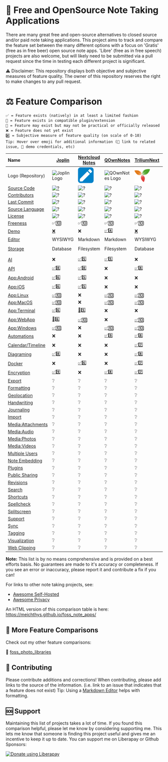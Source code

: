 # 📝 Free and OpenSource Note Taking Applications

There are many great free and open-source alternatives to closed source and/or paid note taking applications. This project aims to track and compare the feature set between the many different options with a focus on 'Gratis' (free as in free beer) open source note apps. 'Libre' (free as in free speech) projects are also welcome, but will likely need to be submitted via a pull request since the time in testing each different project is significant.

⚠️ Disclaimer: This repository displays both objective and subjective measures of feature quality. The owner of this repository reserves the right to make changes to any pull request.

# ⚖️ Feature Comparison

```text
✅ = Feature exists (natively) in at least a limited fashion
🔌 = Feature exists in compatible plugin/extension
🚧 = Feature may exist but may not be practical or officially released
❌ = Feature does not yet exist
#️⃣ = Subjective measure of feature quality (on scale of 0-10)
Tip: Hover over emoji for additional information (🔗 link to related issue, 🔑 demo credentials, etc)
```


| Name                                               | [Joplin](https://github.com/laurent22/joplin)                                                                                                                                                    | [Nextcloud Notes](https://github.com/nextcloud/notes)                                                                                                | [QOwnNotes](https://github.com/pbek/QOwnNotes)                                                                                         | [TriliumNext](https://github.com/TriliumNext/Notes)                                                                                                                               | [SilverBullet](https://github.com/silverbulletmd/silverbullet)                                                                                              |
| :------------------------------------------------- | ------------------------------------------------------------------------------------------------------------------------------------------------------------------------------------------------ | ---------------------------------------------------------------------------------------------------------------------------------------------------- | -------------------------------------------------------------------------------------------------------------------------------------- | --------------------------------------------------------------------------------------------------------------------------------------------------------------------------------- | ----------------------------------------------------------------------------------------------------------------------------------------------------------- |
| Logo (Repository)                                  | <img src="https://raw.githubusercontent.com/laurent22/joplin/refs/heads/dev/packages/app-mobile/android/app/src/main/res/mipmap-xxhdpi/ic_launcher.png" style="width: 50px"  alt="Joplin Logo"/> | <img src="https://raw.githubusercontent.com/nextcloud/notes/refs/heads/main/img/favicon-touch.png" style="width: 50px"  alt="Nextcloud Notes Logo"/> | <img src="https://raw.githubusercontent.com/pbek/QOwnNotes/refs/heads/main/icons/icon.png" style="width: 50px"  alt="QOwnNotes Logo"/> | <img src="https://raw.githubusercontent.com/TriliumNext/Notes/22db58d410009ef28acdf06deba909542ebde60f/images/icon-color.svg" style="width: 50px"  alt="TriliumNext Notes Logo"/> | <img src="https://raw.githubusercontent.com/silverbulletmd/silverbullet/refs/heads/main/web/images/logo.png" style="width: 50px"  alt="SilverBullet Logo"/> |
| [Source Code](features.md#source_code)             | [![?](https://img.shields.io/github/stars/laurent22/joplin?label=%20)](https://github.com/laurent22/joplin)                                                                                      | ![?](https://img.shields.io/github/stars/nextcloud/notes?label=%20)                                                                                  | ![?](https://img.shields.io/github/stars/pbek/qownnotes?label=%20)                                                                     | ![?](https://img.shields.io/github/stars/triliumnext/notes?label=%20)                                                                                                             | ![?](https://img.shields.io/github/stars/silverbulletmd/silverbullet?label=%20)                                                                             |
| [Contributors](features.md#contributors)           | ![?](https://img.shields.io/github/contributors/laurent22/joplin?label=%20)                                                                                                                      | ![?](https://img.shields.io/github/contributors/nextcloud/notes?label=%20)                                                                           | ![?](https://img.shields.io/github/contributors/pbek/qownnotes?label=%20)                                                              | ![?](https://img.shields.io/github/contributors/triliumnext/notes?label=%20)                                                                                                      | ![?](https://img.shields.io/github/contributors/silverbulletmd/silverbullet?label=%20)                                                                      |
| [Last Commit](features.md#last-commit)             | ![?](https://img.shields.io/github/last-commit/laurent22/joplin?label=%20)                                                                                                                       | ![?](https://img.shields.io/github/last-commit/nextcloud/notes?label=%20)                                                                            | ![?](https://img.shields.io/github/last-commit/pbek/qownnotes?label=%20)                                                               | ![?](https://img.shields.io/github/last-commit/triliumnext/notes?label=%20)                                                                                                       | ![?](https://img.shields.io/github/last-commit/silverbulletmd/silverbullet?label=%20)                                                                       |
| [Source Language](features.md#source-language)     | ![?](https://img.shields.io/github/languages/top/laurent22/joplin)                                                                                                                               | ![?](https://img.shields.io/github/languages/top/nextcloud/notes)                                                                                    | ![?](https://img.shields.io/github/languages/top/pbek/qownnotes)                                                                       | ![?](https://img.shields.io/github/languages/top/triliumnext/notes)                                                                                                               | ![?](https://img.shields.io/github/languages/top/silverbulletmd/silverbullet)                                                                               |
| [License](features.md#license)                     | ![?](https://img.shields.io/github/license/laurent22/joplin?label=%20)                                                                                                                           | ![?](https://img.shields.io/github/license/nextcloud/notes?label=%20)                                                                                | ![?](https://img.shields.io/github/license/pbek/qownnotes?label=%20)                                                                   | ![?](https://img.shields.io/github/license/triliumnext/notes?label=%20)                                                                                                           | ![?](https://img.shields.io/github/license/silverbulletmd/silverbullet?label=%20)                                                                           |
| [Freeness](features.md#freeness)                   | ✅🔟                                                                                                                                                                                               | ✅🔟                                                                                                                                                   | ✅🔟                                                                                                                                     | ✅🔟                                                                                                                                                                                | ✅🔟                                                                                                                                                          |
| [Demo](features.md#demo)                           | [❌](https://joplinapp.org/plans/)                                                                                                                                                                | ❌                                                                                                                                                    | [✅4️⃣](https://www.qownnotes.org/getting-started/demo.html#qownnotes-demo)                                                               | [❌](https://github.com/TriliumNext/Notes/issues/498)                                                                                                                              | [✅🔟](https://silverbullet.md/)                                                                                                                              |
| [Editor](features.md#editor)                       | WYSIWYG                                                                                                                                                                                          | Markdown                                                                                                                                             | Markdown                                                                                                                               | WYSIWYG                                                                                                                                                                           | Markdown                                                                                                                                                    |
| [Storage](features.md#storage)                     | Database                                                                                                                                                                                         | Filesystem                                                                                                                                           | Filesystem                                                                                                                             | Database                                                                                                                                                                          | Filesystem / Database                                                                                                                                       |
| [AI](features.md#ai)                               | ❌                                                                                                                                                                                                | [✅5️⃣](https://docs.nextcloud.com/server/latest/admin_manual/ai/index.html)                                                                            | [✅5️⃣](https://www.qownnotes.org/blog/2024-05-17-AI-support-was-added-to-QOwnNotes.html)                                                 | ❌                                                                                                                                                                                 | ❌                                                                                                                                                           |
| [API](features.md#api)                             | [✅8️⃣](https://joplinapp.org/help/api/references/rest_api/)                                                                                                                                        | [✅8️⃣](https://github.com/nextcloud/notes/blob/main/docs/api/README.md)                                                                                | ❌                                                                                                                                      | [✅8️⃣](https://triliumnext.github.io/Docs/Wiki/etapi.html)                                                                                                                          | [✅8️⃣](https://silverbullet.md/API)                                                                                                                           |
| [App:Android](features.md#app-android)             | [✅6️⃣](https://play.google.com/store/apps/details?id=net.cozic.joplin)                                                                                                                             | [✅5️⃣](https://play.google.com/store/apps/details?id=it.niedermann.owncloud.notes&pli=1)                                                               | ❌                                                                                                                                      | ❌                                                                                                                                                                                 | ❌                                                                                                                                                           |
| [App:iOS](features.md#app-ios)                     | [✅6️⃣](https://apps.apple.com/us/app/joplin/id1315599797)                                                                                                                                          | [✅5️⃣](https://apps.apple.com/us/app/nextcloud-notes/id813973264)                                                                                      | ❌                                                                                                                                      | ❌                                                                                                                                                                                 | ❌                                                                                                                                                           |
| [App:Linux](features.md#app-linux)                 | [✅🔟](https://joplinapp.org/help/install/)                                                                                                                                                        | ❌                                                                                                                                                    | [✅🔟](https://www.qownnotes.org/installation/)                                                                                          | [✅🔟](https://github.com/TriliumNext/Notes/releases)                                                                                                                               | ❌                                                                                                                                                           |
| [App:MacOS](features.md#app-macos)                 | [✅🔟](https://joplinapp.org/help/install/)                                                                                                                                                        | ❌                                                                                                                                                    | [✅🔟](https://www.qownnotes.org/installation/)                                                                                          | [✅🔟](https://github.com/TriliumNext/Notes/releases)                                                                                                                               | ❌                                                                                                                                                           |
| [App:Terminal](features.md#terminal)               | [✅6️⃣](https://joplinapp.org/help/apps/terminal/)                                                                                                                                                  | [🚧5️⃣](https://github.com/djmoch/nncli/)                                                                                                               | ❌                                                                                                                                      | ❌                                                                                                                                                                                 | ❌                                                                                                                                                           |
| [App:WebApp](features.md#app-webapp)               | [🚧6️⃣](https://joplinapp.org/help/dev/BUILD#web)                                                                                                                                                   | [✅🔟](https://apps.nextcloud.com/apps/notes)                                                                                                          | ❌                                                                                                                                      | [✅🔟](https://github.com/TriliumNext/Notes/releases)                                                                                                                               | [✅🔟](https://github.com/TriliumNext/Notes/releases)                                                                                                         |
| [App:Windows](features.md#app-windows)             | [✅🔟](https://joplinapp.org/help/install/)                                                                                                                                                        | ❌                                                                                                                                                    | [✅🔟](https://www.qownnotes.org/installation/)                                                                                          | [✅🔟](https://github.com/TriliumNext/Notes/releases)                                                                                                                               | ❌                                                                                                                                                           |
| [Automations](features.md#automations)             | ❌                                                                                                                                                                                                | ❌                                                                                                                                                    | [✅9️⃣](https://triliumnext.github.io/Docs/Wiki/scripts)                                                                                  | [✅8️⃣](https://silverbullet.md/Space%20Script)                                                                                                                                      | [✅8️⃣](https://silverbullet.md/Space%20Script)                                                                                                                |
| [Calendar/Timeline](features.md#calendar-timeline) | ❌                                                                                                                                                                                                | ❌                                                                                                                                                    | ❌                                                                                                                                      | [✅7️⃣](https://triliumnext.github.io/Docs/Wiki/day-notes.html)                                                                                                                      | ❌                                                                                                                                                           |
| [Diagraming](features.md#diagraming)               | [✅8️⃣](https://silverbullet.md/Space%20Script)                                                                                                                                                     | ❌                                                                                                                                                    | ❌                                                                                                                                      | [✅8️⃣](https://triliumnext.github.io/Docs/Wiki/canvas-note.html)                                                                                                                    | [✅6️⃣](https://silverbullet.md/Plugs/Mermaid)                                                                                                                 |
| [Docker](features.md#docker)                       | ❌                                                                                                                                                                                                | [✅6️⃣](https://github.com/nextcloud/all-in-one)                                                                                                        | ❌                                                                                                                                      | [✅7️⃣](https://triliumnext.github.io/Docs/Wiki/docker-server-installation.html)                                                                                                     | [✅🔟](https://silverbullet.md/Install/Docker)                                                                                                                |
| [Encryption](features.md#encryption)               | [✅9️⃣](https://joplinapp.org/help/apps/sync/e2ee/)                                                                                                                                                 | ❌                                                                                                                                                    | [✅8️⃣](https://www.qownnotes.org/blog/2016-10-02-Note-encryption-with-keybase.io-or-directly-with-PGP.html)                              | [✅7️⃣](https://triliumnext.github.io/Docs/Wiki/protected-notes.html)                                                                                                                | ❌                                                                                                                                                           |
| [Export](features.md#export)                       | ❔                                                                                                                                                                                                | ❔                                                                                                                                                    | ❔                                                                                                                                      | ❔                                                                                                                                                                                 | ❔                                                                                                                                                           |
| [Formatting](features.md#formatting)               | ❔                                                                                                                                                                                                | ❔                                                                                                                                                    | ❔                                                                                                                                      | ❔                                                                                                                                                                                 | ❔                                                                                                                                                           |
| [Geolocation](features.md#geolocation)             | ❔                                                                                                                                                                                                | ❔                                                                                                                                                    | ❔                                                                                                                                      | ❔                                                                                                                                                                                 | ❔                                                                                                                                                           |
| [Handwriting](features.md#handwriting)             | ❔                                                                                                                                                                                                | ❔                                                                                                                                                    | ❔                                                                                                                                      | ❔                                                                                                                                                                                 | ❔                                                                                                                                                           |
| [Journaling](features.md#journaling)               | ❔                                                                                                                                                                                                | ❔                                                                                                                                                    | ❔                                                                                                                                      | ❔                                                                                                                                                                                 | ❔                                                                                                                                                           |
| [Import](features.md#import)                       | ❔                                                                                                                                                                                                | ❔                                                                                                                                                    | ❔                                                                                                                                      | ❔                                                                                                                                                                                 | ❔                                                                                                                                                           |
| [Media:Attachments](features.md#media-attachments) | ❔                                                                                                                                                                                                | ❔                                                                                                                                                    | ❔                                                                                                                                      | ❔                                                                                                                                                                                 | ❔                                                                                                                                                           |
| [Media:Audio](features.md#media-audio)             | ❔                                                                                                                                                                                                | ❔                                                                                                                                                    | ❔                                                                                                                                      | ❔                                                                                                                                                                                 | ❔                                                                                                                                                           |
| [Media:Photos](features.md#media-photos)           | ❔                                                                                                                                                                                                | ❔                                                                                                                                                    | ❔                                                                                                                                      | ❔                                                                                                                                                                                 | ❔                                                                                                                                                           |
| [Media:Videos](features.md#media-videos)           | ❔                                                                                                                                                                                                | ❔                                                                                                                                                    | ❔                                                                                                                                      | ❔                                                                                                                                                                                 | ❔                                                                                                                                                           |
| [Multiple Users](features.md#multiple-users)       | ❔                                                                                                                                                                                                | ❔                                                                                                                                                    | ❔                                                                                                                                      | ❔                                                                                                                                                                                 | ❔                                                                                                                                                           |
| [Note Embedding](features.md#note-embedding)       | ❔                                                                                                                                                                                                | ❔                                                                                                                                                    | ❔                                                                                                                                      | ❔                                                                                                                                                                                 | ❔                                                                                                                                                           |
| [Plugins](features.md#plugins)                     | ❔                                                                                                                                                                                                | ❔                                                                                                                                                    | ❔                                                                                                                                      | ❔                                                                                                                                                                                 | ❔                                                                                                                                                           |
| [Public Sharing](features.md#public-sharing)       | ❔                                                                                                                                                                                                | ❔                                                                                                                                                    | ❔                                                                                                                                      | ❔                                                                                                                                                                                 | ❔                                                                                                                                                           |
| [Revisions](features.md#revisions)                 | ❔                                                                                                                                                                                                | ❔                                                                                                                                                    | ❔                                                                                                                                      | ❔                                                                                                                                                                                 | ❔                                                                                                                                                           |
| [Search](features.md#search)                       | ❔                                                                                                                                                                                                | ❔                                                                                                                                                    | ❔                                                                                                                                      | ❔                                                                                                                                                                                 | ❔                                                                                                                                                           |
| [Shortcuts](features.md#shortcuts)                 | ❔                                                                                                                                                                                                | ❔                                                                                                                                                    | ❔                                                                                                                                      | ❔                                                                                                                                                                                 | ❔                                                                                                                                                           |
| [Spellcheck](features.md#spellcheck)               | ❔                                                                                                                                                                                                | ❔                                                                                                                                                    | ❔                                                                                                                                      | ❔                                                                                                                                                                                 | ❔                                                                                                                                                           |
| [Splitscreen](features.md#splitscreen)             | ❔                                                                                                                                                                                                | ❔                                                                                                                                                    | ❔                                                                                                                                      | ❔                                                                                                                                                                                 | ❔                                                                                                                                                           |
| [Support](features.md#support)                     | ❔                                                                                                                                                                                                | ❔                                                                                                                                                    | ❔                                                                                                                                      | ❔                                                                                                                                                                                 | ❔                                                                                                                                                           |
| [Sync](features.md#sync)                           | ❔                                                                                                                                                                                                | ❔                                                                                                                                                    | ❔                                                                                                                                      | ❔                                                                                                                                                                                 | ❔                                                                                                                                                           |
| [Tagging](features.md#tagging)                     | ❔                                                                                                                                                                                                | ❔                                                                                                                                                    | ❔                                                                                                                                      | ❔                                                                                                                                                                                 | ❔                                                                                                                                                           |
| [Visualization](features.md#visualization)         | ❔                                                                                                                                                                                                | ❔                                                                                                                                                    | ❔                                                                                                                                      | ❔                                                                                                                                                                                 | ❔                                                                                                                                                           |
| [Web Clipping](features.md#web-clipping)           | ❔                                                                                                                                                                                                | ❔                                                                                                                                                    | ❔                                                                                                                                      | ❔                                                                                                                                                                                 | ❔                                                                                                                                                           |

**Note:** This list is by no means comprehensive and is provided on a best efforts basis. No guarantees are made to it's accuracy or completeness. If you see an error or inaccuracy, please report it and contribute a fix if you can!

For links to other note taking projects, see:

- [Awesome Self-Hosted](https://github.com/awesome-selfhosted/awesome-selfhosted#photo-and-video-galleries)
- [Awesome Privacy](https://github.com/pluja/awesome-privacy#photo-storage)

An HTML version of this comparison table is here: https://meichthys.github.io/foss_note_apps/

## 👋 More Feature Comparisons

Check out my other feature comparisons:

📸 [foss_photo_libraries](https://github.com/meichthys/foss_photo_libraries)

## 🤝 Contributing

Please contribute additions and corrections!
When contributing, please add links to the source of the information.
(i.e. link to an issue that indicates that a feature does not exist)
Tip: Using a [Markdown Editor](https://marketplace.visualstudio.com/items?itemName=zaaack.markdown-editor) helps with formatting.

## 🆘 Support

Maintaining this list of projects takes a lot of time. If you found this comparison helpful, please let me know by considering supporting me. This lets me know that someone is finding this project useful and gives me an incentive to keep it up to date.
You can support me on Liberapay or Github Sponsors:

<a href="https://liberapay.com/meichthys/donate"><img alt="Donate using Liberapay" src="https://liberapay.com/assets/widgets/donate.svg"></a>
